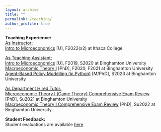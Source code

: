 ```yaml
---
layout: archive
title: ""
permalink: /teaching/
author_profile: true
---
```

<b>Teaching Experience:</b><br>
<ins>As Instructor:</ins><br>
<a href="https://www.coursicle.com/ithaca/courses/ECON/12200/">Intro to Microeconomics</a> [U], F2022(x2) at Ithaca College

<ins>As Teaching Assistant:</ins><br>
<a href="https://catalog.binghamton.edu/preview_course_nopop.php?catoid=2&coid=17388/">Intro to Microeconomics</a> [U], F2019, S2020 at Binghamton University<br>
<a href="https://catalog.binghamton.edu/preview_course_nopop.php?catoid=2&coid=17414">Macroeconomic Theory I</a> [PhD], F2020, F2021 at Binghamton University<br>
<a href="https://catalog.binghamton.edu/preview_course_nopop.php?catoid=2&coid=17418">Agent-Based Policy Modelling (in Python)</a> [M/PhD], S2023 at Binghamton University<br>

<ins>As Department Hired Tutor:</ins><br>
<a href="https://catalog.binghamton.edu/preview_course_nopop.php?catoid=2&coid=17412">Microeconomic Theory I (Game Theory) Comprehensive Exam Review</a> [PhD], Su2021 at Binghamton University<br>
<a href="https://catalog.binghamton.edu/preview_course_nopop.php?catoid=2&coid=17414">Macroeconomic Theory I Comprehensive Exam Review</a> [PhD], Su2022 at Binghamton University<br>

<b>Student Feedback:</b><br>
Student evaluations are available [here](https://chriszosh1.github.io/files/StudentEvaluations_ChrisZosh.pdf)